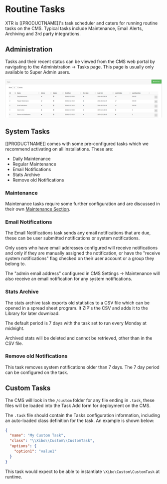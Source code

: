<!--toc=advanced-->
# Routine Tasks
XTR is [[PRODUCTNAME]]'s task scheduler and caters for running routine tasks on the CMS. Typical
 tasks include Maintenance, Email Alerts, Archiving and 3rd party integrations.

## Administration

Tasks and their recent status can be viewed from the CMS web portal by navigating to the Administration ->
Tasks page. This page is usually only available to Super Admin users.

![task admin](img/tasks_admin.png)

## System Tasks
[[PRODUCTNAME]] comes with some pre-configured tasks which we recommend activating on all installations.
These are:

 - Daily Maintenance
 - Regular Maintenance
 - Email Notifications
 - Stats Archive
 - Remove old Notifications

### Maintenance

Maintenance tasks require some further configuration and are discussed in their own 
[Maintenance Section](cms_maintenance.html).

### Email Notifications

The Email Notifications task sends any email notifications that are due, these can be user submitted
notifications or system notifications.

Only users who have email addresses configured will receive notifications and only if they are manually
assigned the notification, or have the "receive system notifications" flag checked on their user account
or a group they belong to.

The "admin email address" configured in CMS Settings -> Maintenance will also receive an email notification
for any system notifications.


### Stats Archive

The stats archive task exports old statistics to a CSV file which can be opened in a spread sheet program.
It ZIP's the CSV and adds it to the Library for later download.

The default period is 7 days with the task set to run every Monday at midnight.

Archived stats will be deleted and cannot be retrieved, other than in the CSV file.

### Remove old Notifications

This task removes system notifications older than 7 days. The 7 day period can be configured on the task.

## Custom Tasks

The CMS will look in the `/custom` folder for any file ending in `.task`, these files will be loaded
into the Task Add form for deployment on the CMS.

The `.task` file should contain the Tasks configuration information, including an auto-loaded class
definition for the task. An example is shown below:

``` json
{
  "name": "My Custom Task",
  "class": "\\Xibo\\Custom\\CustomTask",
  "options": {
    "option1": "value1"
  }
}
```

This task would expect to be able to instantiate `\Xibo\Custom\CustomTask` at runtime.
